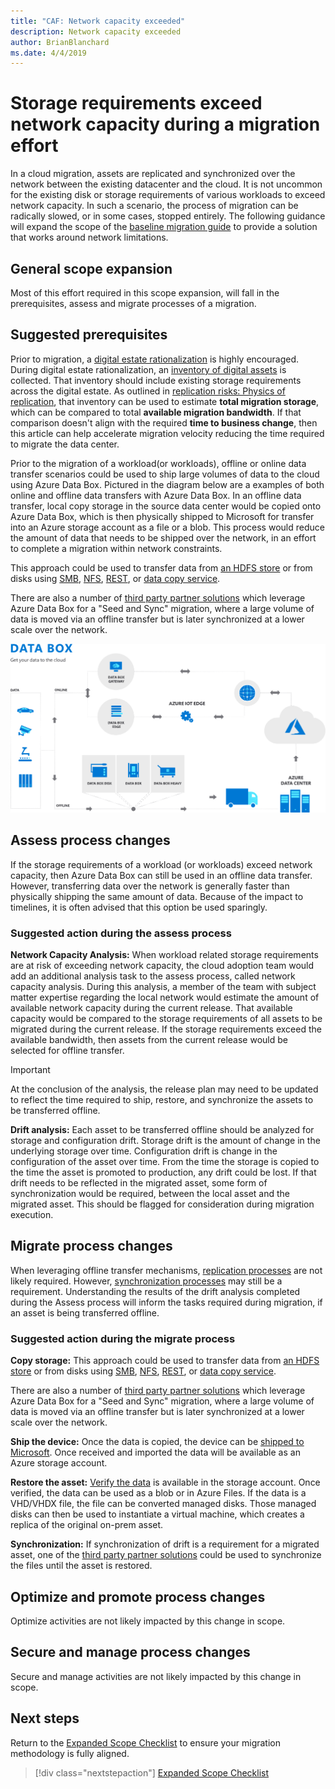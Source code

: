 ```yaml
---
title: "CAF: Network capacity exceeded"
description: Network capacity exceeded
author: BrianBlanchard
ms.date: 4/4/2019
---
```


# Storage requirements exceed network capacity during a migration effort

In a cloud migration, assets are replicated and synchronized over the network between the existing datacenter and the cloud. It is not uncommon for the existing disk or storage requirements of various workloads to exceed network capacity. In such a scenario, the process of migration can be radically slowed, or in some cases, stopped entirely. The following guidance will expand the scope of the [baseline migration guide](../baseline-migration-guide/overview.md) to provide a solution that works around network limitations.

## General scope expansion

Most of this effort required in this scope expansion, will fall in the prerequisites, assess and migrate processes of a migration.

## Suggested prerequisites

Prior to migration, a [digital estate rationalization](../../digital-estate/rationalize.md) is highly encouraged. During digital estate rationalization, an [inventory of digital assets](../../digital-estate/inventory.md) is collected. That inventory should include existing storage requirements across the digital estate. As outlined in [replication risks: Physics of replication](../migration-considerations/migrate/replicate?#replication-risks---physics-of-replication), that inventory can be used to estimate **total migration storage**, which can be compared to total **available migration bandwidth**. If that comparison doesn't align with the required **time to business change**, then this article can help accelerate migration velocity reducing the time required to migrate the data center.

Prior to the migration of a workload(or workloads), offline or online data transfer scenarios could be used to ship large volumes of data to the cloud using Azure Data Box. Pictured in the diagram below are a examples of both online and offline data transfers with Azure Data Box. In an offline data transfer, local copy storage in the source data center would be copied onto Azure Data Box, which is then physically shipped to Microsoft for transfer into an Azure storage account as a file or a blob. This process would reduce the amount of data that needs to be shipped over the network, in an effort to complete a migration within network constraints.

This approach could be used to transfer data from [an HDFS store](https://docs.microsoft.com/en-us/azure/storage/blobs/data-lake-storage-migrate-on-premises-hdfs-cluster) or from disks using [SMB](https://docs.microsoft.com/en-us/azure/databox/data-box-deploy-copy-data), [NFS](https://docs.microsoft.com/en-us/azure/databox/data-box-deploy-copy-data-via-nfs), [REST](https://docs.microsoft.com/en-us/azure/databox/data-box-deploy-copy-data-via-rest), or [data copy service](https://docs.microsoft.com/en-us/azure/databox/data-box-deploy-copy-data-via-copy-service).

There are also a number of [third party partner solutions](https://azuremarketplace.microsoft.com/en-us/campaigns/databox/azure-data-box) which leverage Azure Data Box for a "Seed and Sync" migration, where a large volume of data is moved via an offline transfer but is later synchronized at a lower scale over the network.

![Offline and online data transfer with Azure Data Box](../../_images/migration/databox.png)

## Assess process changes

If the storage requirements of a workload (or workloads) exceed network capacity, then Azure Data Box can still be used in an offline data transfer. However, transferring data over the network is generally faster than physically shipping the same amount of data. Because of the impact to timelines, it is often advised that this option be used sparingly.

### Suggested action during the assess process

**Network Capacity Analysis:** When workload related storage requirements are at risk of exceeding network capacity, the cloud adoption team would add an additional analysis task to the assess process, called network capacity analysis. During this analysis, a member of the team with subject matter expertise regarding the local network would estimate the amount of available network capacity during the current release. That available capacity would be compared to the storage requirements of all assets to be migrated during the current release. If the storage requirements exceed the available bandwidth, then assets from the current release would be selected for offline transfer.

> [!IMPORTANT]
> At the conclusion of the analysis, the release plan may need to be updated to reflect the time required to ship, restore, and synchronize the assets to be transferred offline.

**Drift analysis:** Each asset to be transferred offline should be analyzed for storage and configuration drift. Storage drift is the amount of change in the underlying storage over time. Configuration drift is change in the configuration of the asset over time. From the time the storage is copied to the time the asset is promoted to production, any drift could be lost. If that drift needs to be reflected in the migrated asset, some form of synchronization would be required, between the local asset and the migrated asset. This should be flagged for consideration during migration execution.

## Migrate process changes

When leveraging offline transfer mechanisms, [replication processes](../migration-considerations/replicate.md) are not likely required. However, [synchronization processes](../migration-considerations/replicate.md) may still be a requirement. Understanding the results of the drift analysis completed during the Assess process will inform the tasks required during migration, if an asset is being transferred offline.

### Suggested action during the migrate process

**Copy storage:** This approach could be used to transfer data from [an HDFS store](https://docs.microsoft.com/en-us/azure/storage/blobs/data-lake-storage-migrate-on-premises-hdfs-cluster) or from disks using [SMB](https://docs.microsoft.com/en-us/azure/databox/data-box-deploy-copy-data), [NFS](https://docs.microsoft.com/en-us/azure/databox/data-box-deploy-copy-data-via-nfs), [REST](https://docs.microsoft.com/en-us/azure/databox/data-box-deploy-copy-data-via-rest), or [data copy service](https://docs.microsoft.com/en-us/azure/databox/data-box-deploy-copy-data-via-copy-service).

There are also a number of [third party partner solutions](https://azuremarketplace.microsoft.com/en-us/campaigns/databox/azure-data-box) which leverage Azure Data Box for a "Seed and Sync" migration, where a large volume of data is moved via an offline transfer but is later synchronized at a lower scale over the network.

**Ship the device:** Once the data is copied, the device can be [shipped to Microsoft](https://docs.microsoft.com/en-us/azure/databox/data-box-deploy-picked-up). Once received and imported the data will be available as an Azure storage account.

**Restore the asset:** [Verify the data](https://docs.microsoft.com/en-us/azure/databox/data-box-deploy-picked-up#verify-data-upload-to-azure) is available in the storage account. Once verified, the data can be used as a blob or in Azure Files. If the data is a VHD/VHDX file, the file can be converted managed disks. Those managed disks can then be used to instantiate a virtual machine, which creates a replica of the original on-prem asset.

**Synchronization:** If synchronization of drift is a requirement for a migrated asset, one of the [third party partner solutions](https://azuremarketplace.microsoft.com/en-us/campaigns/databox/azure-data-box) could be used to synchronize the files until the asset is restored.

## Optimize and promote process changes

Optimize activities are not likely impacted by this change in scope.

## Secure and manage process changes

Secure and manage activities are not likely impacted by this change in scope.

## Next steps

Return to the [Expanded Scope Checklist](./index.md) to ensure your migration methodology is fully aligned.

> [!div class="nextstepaction"]
> [Expanded Scope Checklist](./index.md)